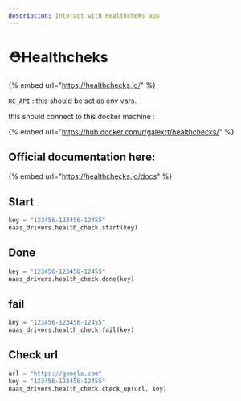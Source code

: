 ```yaml
---
description: Interact with Healthcheks app
---
```


# ⛑Healthcheks

{% embed url="https://healthchecks.io/" %}



`HC_API` : this should be set as env vars.

this should connect to this docker machine :

{% embed url="https://hub.docker.com/r/galexrt/healthchecks/" %}

## Official documentation here:

{% embed url="https://healthchecks.io/docs" %}

## Start

```python
key = "123456-123456-12455"
naas_drivers.health_check.start(key)
```

## Done

```python
key = "123456-123456-12455"
naas_drivers.health_check.done(key)
```

## fail

```python
key = "123456-123456-12455"
naas_drivers.health_check.fail(key)
```

## Check url

```python
url = "https://google.com"
key = "123456-123456-12455"
naas_drivers.health_check.check_up(url, key)
```

